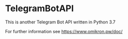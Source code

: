 # TelegramBotAPI
This is another Telegram Bot API written in Python 3.7

For further information see https://www.omikron.pw/doc/
